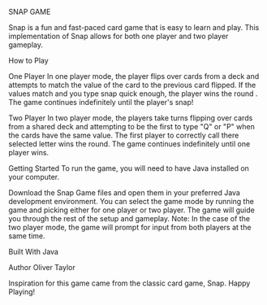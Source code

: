 SNAP GAME

Snap is a fun and fast-paced card game that is easy to learn and play. This implementation of Snap allows for both one player and two player gameplay.

How to Play

One Player
In one player mode,
the player flips over cards from a deck and attempts to match the value of the card to the previous card flipped. If the values match and you type snap quick enough, the player wins the round . The game continues indefinitely until the player's snap!

Two Player
In two player mode, the players take turns flipping over cards from a shared deck and attempting to be the first to type "Q" or "P" when the cards have the same value. The first player to correctly call there selected letter wins the round. The game continues indefinitely until one player wins.

Getting Started
To run the game, you will need to have Java installed on your computer.

Download the Snap Game files and open them in your preferred Java development environment.
You can select the game mode by running the game and picking either for one player or two player.
The game will guide you through the rest of the setup and gameplay.
Note: In the case of the two player mode, the game will prompt for input from both players at the same time.

Built With
Java

Author
Oliver Taylor

Inspiration for this game came from the classic card game, Snap.
Happy Playing!